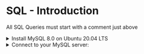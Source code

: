 # SQL - Introduction

All SQL Queries must start with a comment just above

<details>
    <summary>
        Install MySQL 8.0 on Ubuntu 20.04 LTS
    </summary>
    <code>
        $ sudo apt update<br>
        $ sudo apt install mysql-server<br>
        ...<br>
        $ mysql --version<br>
        mysql  Ver 8.0.25-0ubuntu0.20.04.1 for Linux on x86_64 ((Ubuntu))<br>
        $<br>
    </code>
</details>

<details>
    <summary>
        Connect to your MySQL server:
    </summary>
        <code>
$ sudo mysql <br>
Welcome to the MySQL monitor.  Commands end with ; or \g.<br>
Your MySQL connection id is 11<br>
Server version: 8.0.25-0ubuntu0.20.04.1 (Ubuntu)<br>

Copyright (c) 2000, 2021, Oracle and/or its affiliates.<br>

Oracle is a registered trademark of Oracle Corporation and/or its<br>
affiliates. Other names may be trademarks of their respective<br>
owners.<br>

Type 'help;' or '\h' for help. Type '\c' to clear the current input statement.<br>

mysql><br>
mysql> quit<br>
Bye<br>
$<br>
        </code>
</details>

